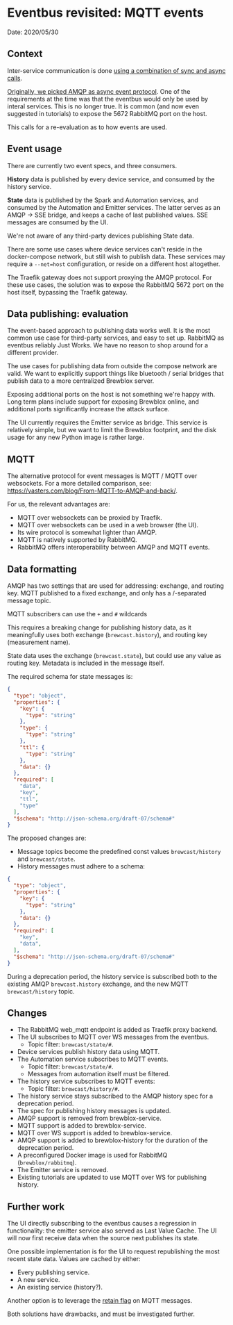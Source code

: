 # Eventbus revisited: MQTT events

Date: 2020/05/30

## Context

Inter-service communication is done [using a combination of sync and async calls](./20180216_communication_options).

[Originally, we picked AMQP as async event protocol](./20180220_eventbus).
One of the requirements at the time was that the eventbus would only be used by interal services. This is no longer true.
It is common (and now even suggested in tutorials) to expose the 5672 RabbitMQ port on the host.

This calls for a re-evaluation as to how events are used.

## Event usage

There are currently two event specs, and three consumers.

**History** data is published by every device service, and consumed by the history service.

**State** data is published by the Spark and Automation services, and consumed by the Automation and Emitter services.
The latter serves as an AMQP -> SSE bridge, and keeps a cache of last published values.
SSE messages are consumed by the UI.

We're not aware of any third-party devices publishing State data.

There are some use cases where device services can't reside in the docker-compose network, but still wish to publish data.
These services may require a `--net=host` configuration, or reside on a different host altogether.

The Traefik gateway does not support proxying the AMQP protocol.
For these use cases, the solution was to expose the RabbitMQ 5672 port on the host itself, bypassing the Traefik gateway.

## Data publishing: evaluation

The event-based approach to publishing data works well.
It is the most common use case for third-party services, and easy to set up.
RabbitMQ as eventbus reliably Just Works. We have no reason to shop around for a different provider.

The use cases for publishing data from outside the compose network are valid. We want to explicitly support things like bluetooth / serial bridges that publish data to a more centralized Brewblox server.

Exposing additional ports on the host is not something we're happy with.
Long term plans include support for exposing Brewblox online, and additional ports significantly increase the attack surface.

The UI currently requires the Emitter service as bridge.
This service is relatively simple, but we want to limit the Brewblox footprint, and the disk usage for any new Python image is rather large.

## MQTT

The alternative protocol for event messages is MQTT / MQTT over websockets.
For a more detailed comparison, see: https://vasters.com/blog/From-MQTT-to-AMQP-and-back/.

For us, the relevant advantages are:
- MQTT over websockets can be proxied by Traefik.
- MQTT over websockets can be used in a web browser (the UI).
- Its wire protocol is somewhat lighter than AMQP.
- MQTT is natively supported by RabbitMQ.
- RabbitMQ offers interoperability between AMQP and MQTT events.


## Data formatting

AMQP has two settings that are used for addressing: exchange, and routing key. MQTT published to a fixed exchange, and only has a /-separated message topic.

MQTT subscribers can use the `+` and `#` wildcards

This requires a breaking change for publishing history data, as it meaningfully uses both exchange (`brewcast.history`), and routing key (measurement name).

State data uses the exchange (`brewcast.state`), but could use any value as routing key. Metadata is included in the message itself.

The required schema for state messages is:
```json
{
  "type": "object",
  "properties": {
    "key": {
      "type": "string"
    },
    "type": {
      "type": "string"
    },
    "ttl": {
      "type": "string"
    },
    "data": {}
  },
  "required": [
    "data",
    "key",
    "ttl",
    "type"
  ],
  "$schema": "http://json-schema.org/draft-07/schema#"
}
```

The proposed changes are:
- Message topics become the predefined const values `brewcast/history` and `brewcast/state`.
- History messages must adhere to a schema:

```json
{
  "type": "object",
  "properties": {
    "key": {
      "type": "string"
    },
    "data": {}
  },
  "required": [
    "key",
    "data",
  ],
  "$schema": "http://json-schema.org/draft-07/schema#"
}
```

During a deprecation period, the history service is subscribed both to the existing AMQP `brewcast.history` exchange, and the new MQTT `brewcast/history` topic.

## Changes

- The RabbitMQ web_mqtt endpoint is added as Traefik proxy backend.
- The UI subscribes to MQTT over WS messages from the eventbus.
  - Topic filter: `brewcast/state/#`.
- Device services publish history data using MQTT.
- The Automation service subscribes to MQTT events.
  - Topic filter: `brewcast/state/#`.
  - Messages from automation itself must be filtered.
- The history service subscribes to MQTT events:
  - Topic filter: `brewcast/history/#`.
- The history service stays subscribed to the AMQP history spec for a deprecation period.
- The spec for publishing history messages is updated.
- AMQP support is removed from brewblox-service.
- MQTT support is added to brewblox-service.
- MQTT over WS support is added to brewblox-service.
- AMQP support is added to brewblox-history for the duration of the deprecation period.
- A preconfigured Docker image is used for RabbitMQ (`brewblox/rabbitmq`).
- The Emitter service is removed.
- Existing tutorials are updated to use MQTT over WS for publishing history.

## Further work

The UI directly subscribing to the eventbus causes a regression in functionality: the emitter service also served as Last Value Cache.
The UI will now first receive data when the source next publishes its state.

One possible implementation is for the UI to request republishing the most recent state data.
Values are cached by either:
  - Every publishing service.
  - A new service.
  - An existing service (history?).

Another option is to leverage the [retain flag](https://www.hivemq.com/blog/mqtt-essentials-part-8-retained-messages/) on MQTT messages.

Both solutions have drawbacks, and must be investigated further.
